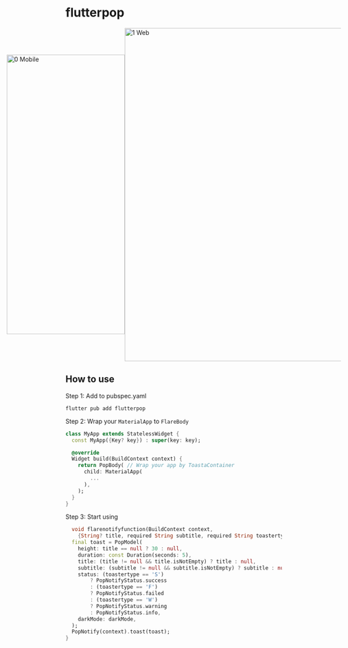 # flutterpop
<div style="display: flex; justify-content: center; align-items: center;">
    <img width="275" height="650" alt="0 Mobile" src="https://github.com/Moeed366/flutterpop/assets/101408316/5ab87453-4abc-4402-ad40-13b51cd8f33c">
      <img width="775" alt="1 Web" src="https://github.com/Moeed366/flutterpop/assets/101408316/3eb9396a-aa60-48f1-9fba-9136e0f99e77">
</div>



## How to use

Step 1: Add to pubspec.yaml

```
flutter pub add flutterpop
```

Step 2: Wrap your `MaterialApp` to `FlareBody`

```dart
class MyApp extends StatelessWidget {
  const MyApp({Key? key}) : super(key: key);

  @override
  Widget build(BuildContext context) {
    return PopBody( // Wrap your app by ToastaContainer
      child: MaterialApp(
        ...
      ),
    );
  }
}
```

Step 3: Start using

```dart
  void flarenotifyfunction(BuildContext context,
    {String? title, required String subtitle, required String toastertype}) {
  final toast = PopModel(
    height: title == null ? 30 : null,
    duration: const Duration(seconds: 5),
    title: (title != null && title.isNotEmpty) ? title : null,
    subtitle: (subtitle != null && subtitle.isNotEmpty) ? subtitle : null,
    status: (toastertype == 'S')
        ? PopNotifyStatus.success
        : (toastertype == 'F')
        ? PopNotifyStatus.failed
        : (toastertype == 'W')
        ? PopNotifyStatus.warning
        : PopNotifyStatus.info,
    darkMode: darkMode,
  );
  PopNotify(context).toast(toast);
}
```
